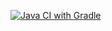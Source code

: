 [![Java CI with Gradle](https://github.com/Novadiss/Auto.FourthLesson/actions/workflows/gradle.yml/badge.svg)](https://github.com/Novadiss/Auto.FourthLesson/actions/workflows/gradle.yml)
